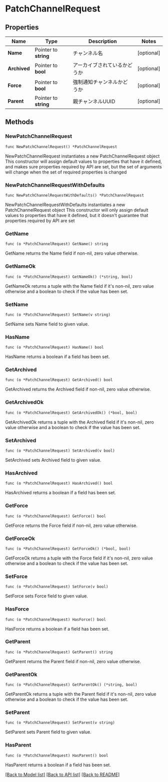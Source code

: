 # PatchChannelRequest

## Properties

Name | Type | Description | Notes
------------ | ------------- | ------------- | -------------
**Name** | Pointer to **string** | チャンネル名 | [optional] 
**Archived** | Pointer to **bool** | アーカイブされているかどうか | [optional] 
**Force** | Pointer to **bool** | 強制通知チャンネルかどうか | [optional] 
**Parent** | Pointer to **string** | 親チャンネルUUID | [optional] 

## Methods

### NewPatchChannelRequest

`func NewPatchChannelRequest() *PatchChannelRequest`

NewPatchChannelRequest instantiates a new PatchChannelRequest object
This constructor will assign default values to properties that have it defined,
and makes sure properties required by API are set, but the set of arguments
will change when the set of required properties is changed

### NewPatchChannelRequestWithDefaults

`func NewPatchChannelRequestWithDefaults() *PatchChannelRequest`

NewPatchChannelRequestWithDefaults instantiates a new PatchChannelRequest object
This constructor will only assign default values to properties that have it defined,
but it doesn't guarantee that properties required by API are set

### GetName

`func (o *PatchChannelRequest) GetName() string`

GetName returns the Name field if non-nil, zero value otherwise.

### GetNameOk

`func (o *PatchChannelRequest) GetNameOk() (*string, bool)`

GetNameOk returns a tuple with the Name field if it's non-nil, zero value otherwise
and a boolean to check if the value has been set.

### SetName

`func (o *PatchChannelRequest) SetName(v string)`

SetName sets Name field to given value.

### HasName

`func (o *PatchChannelRequest) HasName() bool`

HasName returns a boolean if a field has been set.

### GetArchived

`func (o *PatchChannelRequest) GetArchived() bool`

GetArchived returns the Archived field if non-nil, zero value otherwise.

### GetArchivedOk

`func (o *PatchChannelRequest) GetArchivedOk() (*bool, bool)`

GetArchivedOk returns a tuple with the Archived field if it's non-nil, zero value otherwise
and a boolean to check if the value has been set.

### SetArchived

`func (o *PatchChannelRequest) SetArchived(v bool)`

SetArchived sets Archived field to given value.

### HasArchived

`func (o *PatchChannelRequest) HasArchived() bool`

HasArchived returns a boolean if a field has been set.

### GetForce

`func (o *PatchChannelRequest) GetForce() bool`

GetForce returns the Force field if non-nil, zero value otherwise.

### GetForceOk

`func (o *PatchChannelRequest) GetForceOk() (*bool, bool)`

GetForceOk returns a tuple with the Force field if it's non-nil, zero value otherwise
and a boolean to check if the value has been set.

### SetForce

`func (o *PatchChannelRequest) SetForce(v bool)`

SetForce sets Force field to given value.

### HasForce

`func (o *PatchChannelRequest) HasForce() bool`

HasForce returns a boolean if a field has been set.

### GetParent

`func (o *PatchChannelRequest) GetParent() string`

GetParent returns the Parent field if non-nil, zero value otherwise.

### GetParentOk

`func (o *PatchChannelRequest) GetParentOk() (*string, bool)`

GetParentOk returns a tuple with the Parent field if it's non-nil, zero value otherwise
and a boolean to check if the value has been set.

### SetParent

`func (o *PatchChannelRequest) SetParent(v string)`

SetParent sets Parent field to given value.

### HasParent

`func (o *PatchChannelRequest) HasParent() bool`

HasParent returns a boolean if a field has been set.


[[Back to Model list]](../README.md#documentation-for-models) [[Back to API list]](../README.md#documentation-for-api-endpoints) [[Back to README]](../README.md)


